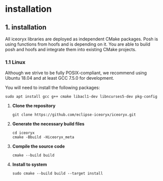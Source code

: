# installation

## 1. installation

All iceoryx libraries are deployed as independent CMake packages. Posh is using functions from hoofs and is depending on it. You are able to build posh and hoofs and integrate them into existing CMake projects.

### 1.1 Linux

Although we strive to be fully POSIX-compliant, we recommend using Ubuntu 18.04 and at least GCC 7.5.0 for development.

You will need to install the following packages:

```
sudo apt install gcc g++ cmake libacl1-dev libncurses5-dev pkg-config
```

1. **Clone the repository**

   ```
   git clone https://github.com/eclipse-iceoryx/iceoryx.git
   ```

2. **Generate the necessary build files**

   ```
   cd iceoryx
   cmake -Bbuild -Hiceoryx_meta
   ```

3. **Compile the source code**

   ```
   cmake --build build
   ```

4. **Install to system**

   ```
   sudo cmake --build build --target install
   ```


